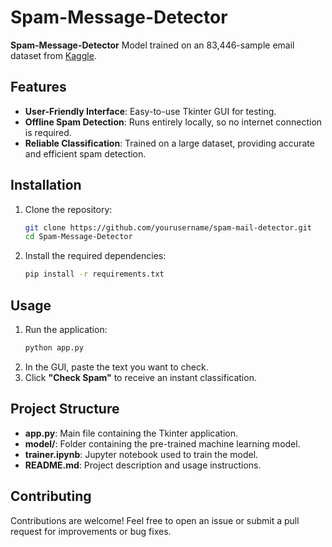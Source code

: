 # Spam-Message-Detector

**Spam-Message-Detector** Model trained on an 83,446-sample email dataset from [Kaggle](https://www.kaggle.com/datasets/purusinghvi/email-spam-classification-dataset).

## Features

- **User-Friendly Interface**: Easy-to-use Tkinter GUI for testing.
- **Offline Spam Detection**: Runs entirely locally, so no internet connection is required.
- **Reliable Classification**: Trained on a large dataset, providing accurate and efficient spam detection.

## Installation

1. Clone the repository:
   ```bash
   git clone https://github.com/yourusername/spam-mail-detector.git
   cd Spam-Message-Detector
   ```
2. Install the required dependencies:
   ```bash
   pip install -r requirements.txt
   ```

## Usage

1. Run the application:
   ```bash
   python app.py
   ```
2. In the GUI, paste the text you want to check.
3. Click **"Check Spam"** to receive an instant classification.

## Project Structure

- **app.py**: Main file containing the Tkinter application.
- **model/**: Folder containing the pre-trained machine learning model.
- **trainer.ipynb**: Jupyter notebook used to train the model.
- **README.md**: Project description and usage instructions.


## Contributing

Contributions are welcome! Feel free to open an issue or submit a pull request for improvements or bug fixes.
